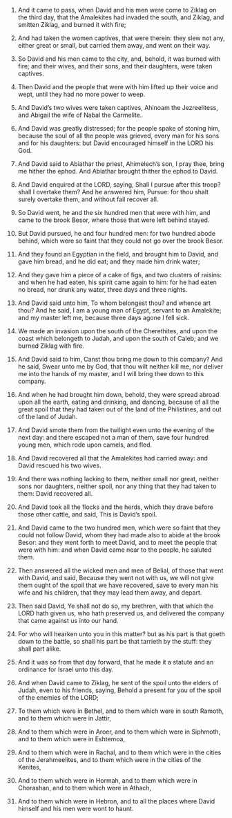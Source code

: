 1. And it came to pass, when David and his men were come to Ziklag
on the third day, that the Amalekites had invaded the south, and
Ziklag, and smitten Ziklag, and burned it with fire;

2. And had
taken the women captives, that were therein: they slew not any, either
great or small, but carried them away, and went on their way.

3. So David and his men came to the city, and, behold, it was burned
with fire; and their wives, and their sons, and their daughters, were
taken captives.

4. Then David and the people that were with him lifted up their
voice and wept, until they had no more power to weep.

5. And David’s two wives were taken captives, Ahinoam the
Jezreelitess, and Abigail the wife of Nabal the Carmelite.

6. And David was greatly distressed; for the people spake of stoning
him, because the soul of all the people was grieved, every man for his
sons and for his daughters: but David encouraged himself in the LORD
his God.

7. And David said to Abiathar the priest, Ahimelech’s son, I pray
thee, bring me hither the ephod. And Abiathar brought thither the
ephod to David.

8. And David enquired at the LORD, saying, Shall I pursue after this
troop? shall I overtake them? And he answered him, Pursue: for thou
shalt surely overtake them, and without fail recover all.

9. So David went, he and the six hundred men that were with him, and
came to the brook Besor, where those that were left behind stayed.

10. But David pursued, he and four hundred men: for two hundred
abode behind, which were so faint that they could not go over the
brook Besor.

11. And they found an Egyptian in the field, and brought him to
David, and gave him bread, and he did eat; and they made him drink
water;

12. And they gave him a piece of a cake of figs, and two
clusters of raisins: and when he had eaten, his spirit came again to
him: for he had eaten no bread, nor drunk any water, three days and
three nights.

13. And David said unto him, To whom belongest thou? and whence art
thou? And he said, I am a young man of Egypt, servant to an Amalekite;
and my master left me, because three days agone I fell sick.

14. We made an invasion upon the south of the Cherethites, and upon
the coast which belongeth to Judah, and upon the south of Caleb; and
we burned Ziklag with fire.

15. And David said to him, Canst thou bring me down to this company?
And he said, Swear unto me by God, that thou wilt neither kill me, nor
deliver me into the hands of my master, and I will bring thee down to
this company.

16. And when he had brought him down, behold, they were spread
abroad upon all the earth, eating and drinking, and dancing, because
of all the great spoil that they had taken out of the land of the
Philistines, and out of the land of Judah.

17. And David smote them from the twilight even unto the evening of
the next day: and there escaped not a man of them, save four hundred
young men, which rode upon camels, and fled.

18. And David recovered all that the Amalekites had carried away:
and David rescued his two wives.

19. And there was nothing lacking to them, neither small nor great,
neither sons nor daughters, neither spoil, nor any thing that they had
taken to them: David recovered all.

20. And David took all the flocks and the herds, which they drave
before those other cattle, and said, This is David’s spoil.

21. And David came to the two hundred men, which were so faint that
they could not follow David, whom they had made also to abide at the
brook Besor: and they went forth to meet David, and to meet the people
that were with him: and when David came near to the people, he saluted
them.

22. Then answered all the wicked men and men of Belial, of those
that went with David, and said, Because they went not with us, we will
not give them ought of the spoil that we have recovered, save to every
man his wife and his children, that they may lead them away, and
depart.

23. Then said David, Ye shall not do so, my brethren, with that
which the LORD hath given us, who hath preserved us, and delivered the
company that came against us into our hand.

24. For who will hearken unto you in this matter? but as his part is
that goeth down to the battle, so shall his part be that tarrieth by
the stuff: they shall part alike.

25. And it was so from that day forward, that he made it a statute
and an ordinance for Israel unto this day.

26. And when David came to Ziklag, he sent of the spoil unto the
elders of Judah, even to his friends, saying, Behold a present for you
of the spoil of the enemies of the LORD;

27. To them which were in
Bethel, and to them which were in south Ramoth, and to them which were
in Jattir,

28. And to them which were in Aroer, and to them which
were in Siphmoth, and to them which were in Eshtemoa,

29. And to
them which were in Rachal, and to them which were in the cities of the
Jerahmeelites, and to them which were in the cities of the Kenites,

30. And to them which were in Hormah, and to them which were in
Chorashan, and to them which were in Athach,

31. And to them which
were in Hebron, and to all the places where David himself and his men
were wont to haunt.